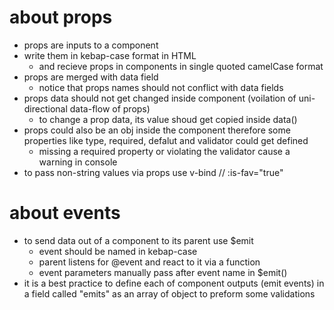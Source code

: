 # about props
- props are inputs to a component
- write them in kebap-case format in HTML
    - and recieve props in components in single quoted camelCase format
- props are merged with data field
    - notice that props names should not conflict with data fields
- props data should not get changed inside component (voilation of uni-directional data-flow of props)
    - to change a prop data, its value shoud get copied inside data()
- props could also be an obj inside the component therefore some properties like type, required, defalut and validator could get defined
    - missing a required property or violating the validator cause a warning in console
- to pass non-string values via props use v-bind   // :is-fav="true"

# about events
- to send data out of a component to its parent use $emit
    - event should be named in kebap-case
    - parent listens for @event and react to it via a function
    - event parameters manually pass after event name in $emit()
- it is a best practice to define each of component outputs (emit events) in a field called "emits" as an array of object to preform some validations
```js
```